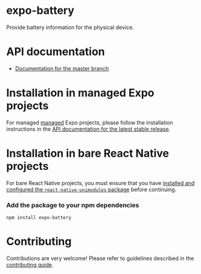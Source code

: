 # expo-battery

Provide battery information for the physical device.

# API documentation

- [Documentation for the master branch](https://github.com/expo/expo/blob/master/docs/pages/versions/unversioned/sdk/battery.md)

# Installation in managed Expo projects

For managed [managed](https://docs.expo.io/versions/latest/introduction/managed-vs-bare/) Expo projects, please follow the installation instructions in the [API documentation for the latest stable release](#api-documentation).

# Installation in bare React Native projects

For bare React Native projects, you must ensure that you have [installed and configured the `react-native-unimodules` package](https://github.com/unimodules/react-native-unimodules) before continuing.

### Add the package to your npm dependencies

```
npm install expo-battery
```

# Contributing

Contributions are very welcome! Please refer to guidelines described in the [contributing guide]( https://github.com/expo/expo#contributing).